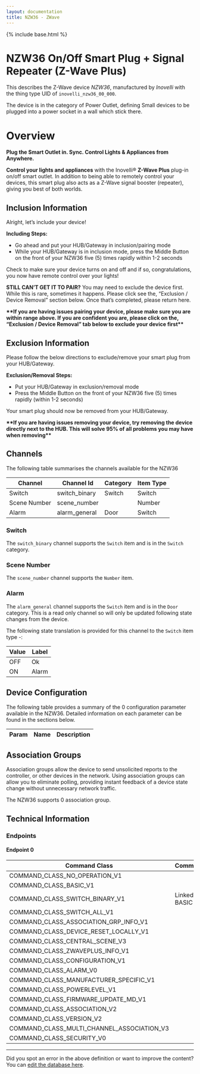 ```yaml
---
layout: documentation
title: NZW36 - ZWave
---
```


{% include base.html %}

# NZW36 On/Off Smart Plug + Signal Repeater (Z-Wave Plus)
This describes the Z-Wave device *NZW36*, manufactured by *Inovelli* with the thing type UID of ```inovelli_nzw36_00_000```.

The device is in the category of Power Outlet, defining Small devices to be plugged into a power socket in a wall which stick there.

# Overview
**Plug the Smart Outlet in. Sync. Control Lights & Appliances from Anywhere.**

**Control your lights and appliances** with the Inovelli® **Z-Wave Plus** plug-in on/off smart outlet. In addition to being able to remotely control your devices, this smart plug also acts as a Z-Wave signal booster (repeater), giving you best of both worlds.

## Inclusion Information
Alright, let’s include your device!

**Including Steps:**

- Go ahead and put your HUB/Gateway in inclusion/pairing mode
- While your HUB/Gateway is in inclusion mode, press the Middle Button on the front of your NZW36 five (5) times rapidly within 1-2 seconds

Check to make sure your device turns on and off and if so, congratulations, you now have remote control over your lights!

**STILL CAN’T GET IT TO PAIR?** You may need to exclude the device first. While this is rare, sometimes it happens. Please click see the, “Exclusion / Device Removal” section below. Once that’s completed, please return here.

**\*\*If you are having issues pairing your device, please make sure you are within range above. If you are confident you are, please click on the, “Exclusion / Device Removal” tab below to exclude your device first\*\***

## Exclusion Information
Please follow the below directions to exclude/remove your smart plug from your HUB/Gateway.

**Exclusion/Removal Steps:**

- Put your HUB/Gateway in exclusion/removal mode
- Press the Middle Button on the front of your NZW36 five (5) times rapidly (within 1-2 seconds)

Your smart plug should now be removed from your HUB/Gateway.

**\*\*If you are having issues removing your device, try removing the device directly next to the HUB. This will solve 95% of all problems you may have when removing\*\***

## Channels
The following table summarises the channels available for the NZW36

| Channel | Channel Id | Category | Item Type |
|---------|------------|----------|-----------|
| Switch | switch_binary | Switch | Switch | 
| Scene Number | scene_number |  | Number | 
| Alarm | alarm_general | Door | Switch | 

### Switch
The ```switch_binary``` channel supports the ```Switch``` item and is in the ```Switch``` category.

### Scene Number
The ```scene_number``` channel supports the ```Number``` item.

### Alarm
The ```alarm_general``` channel supports the ```Switch``` item and is in the ```Door``` category. This is a read only channel so will only be updated following state changes from the device.

The following state translation is provided for this channel to the ```Switch``` item type -:

| Value | Label     |
|-------|-----------|
| OFF | Ok |
| ON | Alarm |



## Device Configuration
The following table provides a summary of the 0 configuration parameter available in the NZW36.
Detailed information on each parameter can be found in the sections below.

| Param | Name  | Description |
|-------|-------|-------------|

## Association Groups
Association groups allow the device to send unsolicited reports to the controller, or other devices in the network. Using association groups can allow you to eliminate polling, providing instant feedback of a device state change without unnecessary network traffic.

The NZW36 supports 0 association group.

## Technical Information

### Endpoints

#### Endpoint 0

| Command Class | Comment |
|---------------|---------|
| COMMAND_CLASS_NO_OPERATION_V1| |
| COMMAND_CLASS_BASIC_V1| |
| COMMAND_CLASS_SWITCH_BINARY_V1| Linked to BASIC|
| COMMAND_CLASS_SWITCH_ALL_V1| |
| COMMAND_CLASS_ASSOCIATION_GRP_INFO_V1| |
| COMMAND_CLASS_DEVICE_RESET_LOCALLY_V1| |
| COMMAND_CLASS_CENTRAL_SCENE_V3| |
| COMMAND_CLASS_ZWAVEPLUS_INFO_V1| |
| COMMAND_CLASS_CONFIGURATION_V1| |
| COMMAND_CLASS_ALARM_V0| |
| COMMAND_CLASS_MANUFACTURER_SPECIFIC_V1| |
| COMMAND_CLASS_POWERLEVEL_V1| |
| COMMAND_CLASS_FIRMWARE_UPDATE_MD_V1| |
| COMMAND_CLASS_ASSOCIATION_V2| |
| COMMAND_CLASS_VERSION_V2| |
| COMMAND_CLASS_MULTI_CHANNEL_ASSOCIATION_V3| |
| COMMAND_CLASS_SECURITY_V0| |

---

Did you spot an error in the above definition or want to improve the content?
You can [edit the database here](http://www.cd-jackson.com/index.php/zwave/zwave-device-database/zwave-device-list/devicesummary/831).
